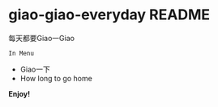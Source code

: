 # giao-giao-everyday README

每天都要Giao一Giao


`In Menu`
- Giao一下
- How long to go home




**Enjoy!**
